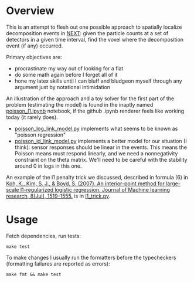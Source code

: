 # Overview

This is an attempt to flesh out one possible approach to spatially localize decomposition events in [NEXT](https://next.ific.uv.es/next/): given the particle counts at a set of detectors in a given time interval, find the voxel where the decomposition event (if any) occurred.

Primary objectives are:
* procrastinate my way out of looking for a flat
* do some math again before I forget all of it
* hone my latex skills until I can bluff and bludgeon myself through any argument just by notational intimidation

An illustration of the approach and a toy solver for the first part of the problem (estimating the model) is found in the inaptly named [poisson_l1.ipynb](poisson_l1.ipynb) notebook, if the github .ipynb renderer feels like working today (it rarely does).

* [poisson_log_link_model.py](poisson_log_link_model.py) implements what seems to be known as "poisson regression"
* [poisson_id_link_model.py](poisson_id_link_model.py) implements a better model for our situation (I think): sensor responses should be linear in the events. This means the Poisson means must respond linearly, and we need a nonnegativity constraint on the theta matrix. We'll need to be careful with the stability around 0 in logs in this one.

An example of the l1 penalty trick we discussed, described in formula (6) in [Koh, K., Kim, S. J., & Boyd, S. (2007). An interior-point method for large-scale l1-regularized logistic regression. Journal of Machine learning research, 8(Jul), 1519-1555.](http://jmlr.csail.mit.edu/papers/volume8/koh07a/koh07a.pdf) is in [l1_trick.py](l1_trick.py).

# Usage

Fetch dependencies, run tests:
```
make test
```

To make changes I usually run the formatters before the typecheckers (formatting failures are reported as errors):
```
make fmt && make test
```
